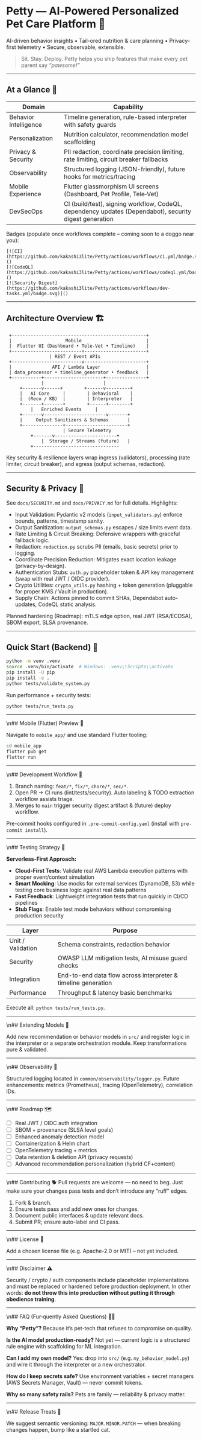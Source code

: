 # Petty — AI‑Powered Personalized Pet Care Platform 🐾

AI-driven behavior insights • Tail-ored nutrition & care planning • Privacy-first telemetry • Secure, observable, extensible.

> Sit. Stay. Deploy. Petty helps you ship features that make every pet parent say *“pawsome!”*

---

## At a Glance 🐶

| Domain | Capability |
|--------|------------|
| Behavior Intelligence | Timeline generation, rule-based interpreter with safety guards |
| Personalization | Nutrition calculator, recommendation model scaffolding |
| Privacy & Security | PII redaction, coordinate precision limiting, rate limiting, circuit breaker fallbacks |
| Observability | Structured logging (JSON-friendly), future hooks for metrics/tracing |
| Mobile Experience | Flutter glassmorphism UI screens (Dashboard, Pet Profile, Tele‑Vet) |
| DevSecOps | CI (build/test), signing workflow, CodeQL, dependency updates (Dependabot), security digest generation |

Badges (populate once workflows complete – coming soon to a doggo near you):

```text
[![CI](https://github.com/kakashi3lite/Petty/actions/workflows/ci.yml/badge.svg)]()
[![CodeQL](https://github.com/kakashi3lite/Petty/actions/workflows/codeql.yml/badge.svg)]()
[![Security Digest](https://github.com/kakashi3lite/Petty/actions/workflows/dev-tasks.yml/badge.svg)]()
```

---

## Architecture Overview 🏗️

```text
 +--------------------------------------------------+
 |                    Mobile                        |
 |  Flutter UI (Dashboard • Tele‑Vet • Timeline)    |
 +--------------------------+-----------------------+
			    | REST / Event APIs
 +--------------------------v-----------------------+
 |               API / Lambda Layer                 |
 | data_processor • timeline_generator • feedback   |
 +-----------+----------------------+---------------+
			 |                      |
     +-------v------+        +------v---------+
     |   AI Core     |        | Behavioral    |
     |  (Reco / KB)  |        | Interpreter   |
     +-------+-------+        +------+--------+
	     |   Enriched Events     |
     +-------v-----------------------v-------+
     |     Output Sanitizers & Schemas       |
     +---------------+-----------------------+
					 | Secure Telemetry
	     +-------v-----------------------+
			 |  Storage / Streams (future)   |
	     +--------------------------------
```

Key security & resilience layers wrap ingress (validators), processing (rate limiter, circuit breaker), and egress (output schemas, redaction).

---



## Security & Privacy 🔐

See `docs/SECURITY.md` and `docs/PRIVACY.md` for full details. Highlights:

* Input Validation: Pydantic v2 models (`input_validators.py`) enforce bounds, patterns, timestamp sanity.
* Output Sanitization: `output_schemas.py` escapes / size limits event data.
* Rate Limiting & Circuit Breaking: Defensive wrappers with graceful fallback logic.
* Redaction: `redaction.py` scrubs PII (emails, basic secrets) prior to logging.
* Coordinate Precision Reduction: Mitigates exact location leakage (privacy-by-design).
* Authentication Stubs: `auth.py` placeholder token & API key management (swap with real JWT / OIDC provider).
* Crypto Utilities: `crypto_utils.py` hashing + token generation (pluggable for proper KMS / Vault in production).
* Supply Chain: Actions pinned to commit SHAs, Dependabot auto-updates, CodeQL static analysis.

Planned hardening (Roadmap): mTLS edge option, real JWT (RSA/ECDSA), SBOM export, SLSA provenance.

---



## Quick Start (Backend) 🚀

```bash
python -m venv .venv
source .venv/bin/activate  # Windows: .venv\\Scripts\\activate
pip install -U pip
pip install -e .
python tests/validate_system.py
```

Run performance + security tests:

```bash
python tests/run_tests.py
```

---
\n## Mobile (Flutter) Preview 📱

Navigate to `mobile_app/` and use standard Flutter tooling:

```bash
cd mobile_app
flutter pub get
flutter run
```

---
\n## Development Workflow 🧪

1. Branch naming: `feat/*`, `fix/*`, `chore/*`, `sec/*`.
2. Open PR → CI runs (lint/tests/security). Auto labeling & TODO extraction workflow assists triage.
3. Merges to `main` trigger security digest artifact & (future) deploy workflow.

Pre-commit hooks configured in `.pre-commit-config.yaml` (install with `pre-commit install`).

---
\n## Testing Strategy 🧫

**Serverless-First Approach:**
* **Cloud-First Tests**: Validate real AWS Lambda execution patterns with proper event/context simulation
* **Smart Mocking**: Use mocks for external services (DynamoDB, S3) while testing core business logic against real data patterns
* **Fast Feedback**: Lightweight integration tests that run quickly in CI/CD pipelines
* **Stub Flags**: Enable test mode behaviors without compromising production security

| Layer | Purpose |
|-------|---------|
| Unit / Validation | Schema constraints, redaction behavior |
| Security | OWASP LLM mitigation tests, AI misuse guard checks |
| Integration | End-to-end data flow across interpreter & timeline generation |
| Performance | Throughput & latency basic benchmarks |

Execute all: `python tests/run_tests.py`.

---
\n## Extending Models 🧠

Add new recommendation or behavior models in `src/` and register logic in the interpreter or a separate orchestration module. Keep transformations pure & validated.

---
\n## Observability 👀

Structured logging located in `common/observability/logger.py`. Future enhancements: metrics (Prometheus), tracing (OpenTelemetry), correlation IDs.

---
\n## Roadmap 🗺️

* [ ] Real JWT / OIDC auth integration
* [ ] SBOM + provenance (SLSA level goals)
* [ ] Enhanced anomaly detection model
* [ ] Containerization & Helm chart
* [ ] OpenTelemetry tracing + metrics
* [ ] Data retention & deletion API (privacy requests)
* [ ] Advanced recommendation personalization (hybrid CF+content)

---
\n## Contributing 🐕
Pull requests are welcome — no need to beg. Just make sure your changes pass tests and don’t introduce any “ruff” edges.

1. Fork & branch.
2. Ensure tests pass and add new ones for changes.
3. Document public interfaces & update relevant docs.
4. Submit PR; ensure auto-label and CI pass.

---
\n## License 📜

Add a chosen license file (e.g. Apache-2.0 or MIT) – not yet included.

---
\n## Disclaimer ⚠️

Security / crypto / auth components include placeholder implementations and must be replaced or hardened before production deployment. In other words: **do not throw this into production without putting it through obedience training**.

---
\n## FAQ (Fur‑quently Asked Questions) 🐕‍🦺

**Why “Petty”?**  Because it’s pet-tech that refuses to compromise on quality.

**Is the AI model production-ready?**  Not yet — current logic is a structured rule engine with scaffolding for ML integration.

**Can I add my own model?**  Yes: drop into `src/` (e.g. `my_behavior_model.py`) and wire it through the interpreter or a new orchestrator.

**How do I keep secrets safe?**  Use environment variables + secret managers (AWS Secrets Manager, Vault) — never commit tokens.

**Why so many safety rails?**  Pets are family — reliability & privacy matter.

---
\n## Release Treats 🍖

We suggest semantic versioning: `MAJOR.MINOR.PATCH` — when breaking changes happen, bump like a startled cat.

